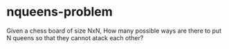 # nqueens-problem
Given a chess board of size NxN, How many possible ways are there to put N queens so that they cannot atack each other?
